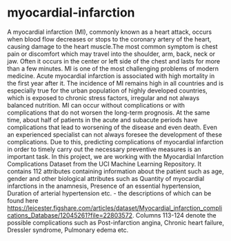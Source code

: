 # myocardial-infarction
A myocardial infarction (MI), commonly known as a heart attack, occurs when blood flow decreases or stops to the coronary artery of the heart, causing damage to the heart muscle.The most common symptom is chest pain or discomfort which may travel into the shoulder, arm, back, neck or jaw. Often it occurs in the center or left side of the chest and lasts for more than a few minutes. 
MI is one of the most challenging problems of modern medicine. Acute myocardial infarction is associated with high mortality in the first year after it. The incidence of MI remains high in all countries and is  especially true for the urban population of highly developed countries, which is exposed to chronic stress factors, irregular and not always balanced nutrition. MI can occur without complications or with complications that do not worsen the long-term prognosis. At the same time, about half of patients in the acute and subacute periods have complications that lead to worsening of the disease and even death. Even an experienced specialist can not always foresee the development of these complications. Due to this, predicting complications of myocardial infarction in order to timely carry out the necessary preventive measures is an important task.
In this project, we are working with the Myocardial Infarction Complications Dataset from the UCI Machine Learning Repository. It contains 112 attributes containing information about the patient such as age, gender and other biological attributes such as  Quantity of myocardial infarctions in the anamnesis, Presence of an essential hypertension,  Duration of arterial hypertension etc. - the descriptions of which can be found here https://leicester.figshare.com/articles/dataset/Myocardial_infarction_complications_Database/12045261?file=22803572. Columns 113-124 denote the possible complications such as Post-infarction angina, Chronic heart failure, Dressler syndrome, Pulmonary edema etc.
